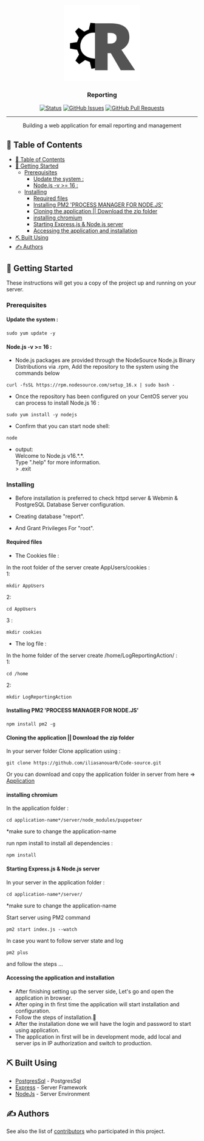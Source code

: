 <p align="center">
  <a href="" rel="noopener">
 <img width=200px height=200px src="./views/assets/images/R.jpg" alt="Project logo"></a>
</p>

<h3 align="center">Reporting</h3>

<div align="center">

[![Status](https://img.shields.io/badge/status-active-success.svg)]()
[![GitHub Issues](https://img.shields.io/github/issues/iliasanouar0/Code-source.svg)](https://github.com/iliasanouar0/Code-source/issues)
[![GitHub Pull Requests](https://img.shields.io/github/issues-pr/iliasanouar0/Code-source.svg)](https://github.com/iliasanouar0/Code-source/pulls)

</div>

---

<p align="center"> Building a web application for email reporting and management
    <br> 
</p>

## 📝 Table of Contents

- [📝 Table of Contents](#-table-of-contents)
- [🏁 Getting Started ](#-getting-started-)
  - [Prerequisites](#prerequisites)
    - [Update the system :](#update-the-system-)
    - [Node.js -v \>= 16 :](#nodejs--v--16-)
  - [Installing](#installing)
    - [Required files](#required-files)
    - [Installing PM2 'PROCESS MANAGER FOR NODE.JS'](#installing-pm2-process-manager-for-nodejs)
    - [Cloning the application || Download the zip folder](#cloning-the-application--download-the-zip-folder)
    - [installing chromium](#installing-chromium)
    - [Starting Express.js \& Node.js server](#starting-expressjs--nodejs-server)
    - [Accessing the application and installation](#accessing-the-application-and-installation)
- [⛏️ Built Using ](#️-built-using-)
- [✍️ Authors ](#️-authors-)

## 🏁 Getting Started <a name = "getting_started"></a>

These instructions will get you a copy of the project up and running on your server.

### Prerequisites

#### Update the system :

```
sudo yum update -y
```

#### Node.js -v >= 16 :

- Node.js packages are provided through the NodeSource Node.js Binary Distributions via .rpm,
Add the repository to the system using the commands below 

```
curl -fsSL https://rpm.nodesource.com/setup_16.x | sudo bash -
```

- Once the repository has been configured on your CentOS server you can process to install Node.js 16 :

```
sudo yum install -y nodejs
```

- Confirm that you can start node shell:

```
node
```
- output:  <br> 
 Welcome to Node.js v16.\*.\*.  <br> 
 Type ".help" for more information.  <br> 
 \> .exit  <br> 

### Installing

- Before installation is preferred to check httpd server & Webmin & PostgreSQL Database Server configuration.

- Creating database "report".

- And Grant Privileges For "root".

#### Required files

- The Cookies file :

In the root folder of the server create AppUsers/cookies :<br>
1:
```
mkdir AppUsers
```
2:
```
cd AppUsers
```
3 :
```
mkdir cookies
```

- The log file :

In the home folder of the server create /home/LogReportingAction/ :<br>
1:
```
cd /home
```
2:
```
mkdir LogReportingAction
```
#### Installing PM2 'PROCESS MANAGER FOR NODE.JS'

```
npm install pm2 -g
```

#### Cloning the application || Download the zip folder

In your server folder Clone application using : 

```
git clone https://github.com/iliasanouar0/Code-source.git
```

Or you can download and copy the application folder in server from here => [Application](https://codeload.github.com/iliasanouar0/Code-source/zip/refs/heads/master)

#### installing chromium

In the application folder :

```
cd application-name*/server/node_modules/puppeteer
```
*make sure to change the application-name

run npm install to install all dependencies :

```
npm install
```

#### Starting Express.js & Node.js server

In your server in the application folder : 
```
cd application-name*/server/
```
*make sure to change the application-name

Start server using PM2 command
```
pm2 start index.js --watch
```
In case you want to follow server state and log 
```
pm2 plus
```
and follow the steps ...

#### Accessing the application and installation

- After finishing setting up the server side, Let's go and open the application in browser.<br>
- After oping in th first time the application will start installation and configuration.<br>
- Follow the steps of installation.🧐<br>
- After the installation done we will have the login and password to start using application.<br>
- The application in first will be in development mode, add local and server ips in IP authorization and switch to production.<br>

<!-- ## 🎈 Usage <a name="usage"></a>

Add notes about how to use the system. -->


## ⛏️ Built Using <a name = "built_using"></a>

- [PostgresSql](https://www.postgresql.org/) - PostgresSql
- [Express](https://expressjs.com/) - Server Framework
- [NodeJs](https://nodejs.org/en/) - Server Environment

## ✍️ Authors <a name = "authors"></a>

<!-- - [@kylelobo](https://github.com/kylelobo) - Idea & Initial work -->

See also the list of [contributors](https://github.com/iliasanouar0/Code-source/contributors) who participated in this project.

<!-- ## 🎉 Acknowledgements <a name = "acknowledgement"></a>

- Hat tip to anyone whose code was used
- Inspiration
- References -->
